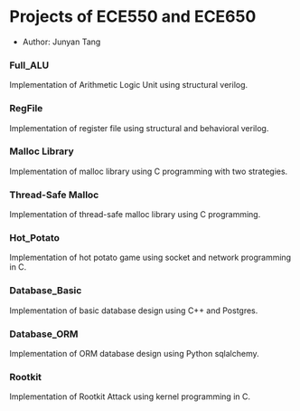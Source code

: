 # Projects of ECE550 and ECE650
 - Author: Junyan Tang

### Full_ALU
Implementation of Arithmetic Logic Unit using structural verilog.
### RegFile
Implementation of register file using structural and behavioral verilog.
### Malloc Library
Implementation of malloc library using C programming with two strategies.
### Thread-Safe Malloc
Implementation of thread-safe malloc library using C programming.
### Hot_Potato
Implementation of hot potato game using socket and network programming in C.
### Database_Basic
Implementation of basic database design using C++ and Postgres.
### Database_ORM
Implementation of ORM database design using Python sqlalchemy.
### Rootkit
Implementation of Rootkit Attack using kernel programming in C.
